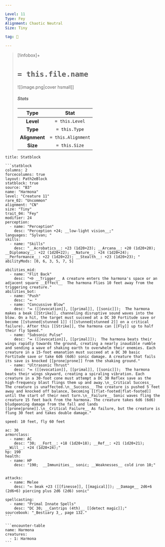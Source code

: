 ```yaml
---

Level: 11
Type: Fey
Alignment: Chaotic Neutral
Size: Tiny

tag: 👹

---
```


> [!infobox]+
> #  `= this.file.name`
> ![[image.png|cover hsmall]]
> ##### Stats
> Type | Stat |
> :---:|:---:|
> **Level** | `= this.Level` |
> **Type** | `= this.Type` |
> **Alignment** | `= this.Alignment` |
> **Size** | `= this.Size` |



````ad-info
title: Statblock

```statblock
columns: 2
forcecolumns: true
layout: Path2eBlock
statblock: true
source: "B3"
name: "Harmona"
level: "Creature 11"
rare_02: "Uncommon"
alignment: "CN"
size: "Tiny"
trait_04: "Fey"
modifier: 24
perception:
  - name: "Perception"
    desc: "Perception +24; __low-light vision__;"
languages: "Sylvan; "
skills:
  - name: "Skills"
    desc: "__Acrobatics__: +23 (1d20+23); __Arcana__: +20 (1d20+20); __Diplomacy__: +22 (1d20+22); __Nature__: +24 (1d20+24); __Performance__: +22 (1d20+22); __Stealth__: +23 (1d20+23); "
abilityMods: [0, 6, 3, 5, 7, 5]

abilities_mid:
  - name: "Flit Back"
    desc: "⬲ __Trigger__ A creature enters the harmona's space or an adjacent square __Effect__  The harmona Flies 10 feet away from the triggering creature."
abilities_bot:
  - name: "Push"
    desc: "⬻ "
  - name: "Concussive Blow"
    desc: "⬺ ([[evocation]], [[primal]], [[sonic]]);  The harmona makes a beak [[Strike]], channeling disruptive sound waves into the blow. On a hit, the target must succeed at a DC 30 Fortitude save or become [[stunned|stunned 1]] ([[stunned|stunned 2]] on a critical failure). After this [[Strike]], the harmona can [[Fly]] up to half their fly Speed."
  - name: "Subsonic Pulse"
    desc: "⬺ ([[evocation]], [[primal]]);  The harmona beats their wings rapidly towards the ground, creating a nearly inaudible rumble and sending a wave of shaking earth to overwhelm their enemies. Each creature in a 15-foot emanation must succeed at a DC 30 basic Fortitude save or take 6d6 (6d6) sonic damage. A creature that fails its save is knocked [[prone|prone]] from the shaking ground."
  - name: "Ultrasonic Thrust"
    desc: "⬺ ([[evocation]], [[primal]], [[sonic]]);  The harmona beats their wings skyward, creating a spiraling vibration. Each creature in a 30-foot cone must attempt a DC 30 Reflex save as the high-frequency blast flings them up and away.\n__Critical Success__ The creature is unaffected.\n__Success__ The creature is pushed 5 feet away and knocked off balance, becoming [[flat-footed|flat-footed]] until the start of their next turn.\n__Failure__ Sonic waves fling the creature 15 feet back from the harmona. The creature takes 6d6 (6d6) bludgeoning damage from the fall and lands [[prone|prone]].\n__Critical Failure__ As failure, but the creature is flung 30 feet and takes double damage."

speed: 10 feet, fly 60 feet

ac: 30
armorclass:
  - name: AC
    desc: "30; __Fort__: +18 (1d20+18); __Ref__: +21 (1d20+21); __Will__: +24 (1d20+24);"
hp: 190
health:
  - name: HP
    desc: "190;  __Immunities__ sonic; __Weaknesses__ cold iron 10;"


attacks:
  - name: Melee
    desc: "⬻ beak +23 ([[finesse]], [[magical]]); __Damage__ 2d6+6 (2d6+6) piercing plus 2d6 (2d6) sonic"

spellcasting:
  - name: "Primal Innate Spells"
    desc: "DC 30; __Cantrips (4th)__ [[detect magic]];"
sourcebook: "_Bestiary 3_, page 132."
```

```encounter-table
name: Harmona
creatures:
  - 1: Harmona
```

````


